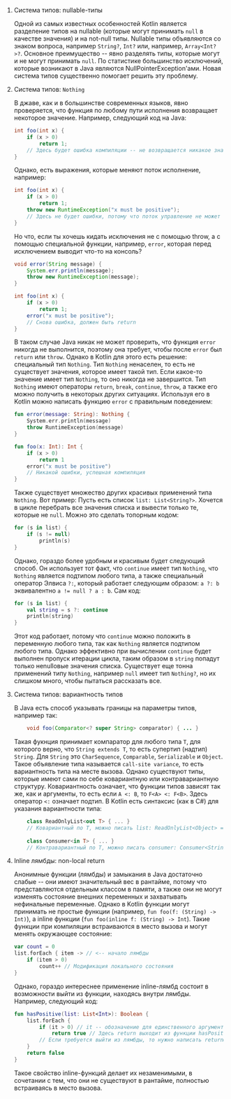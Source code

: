 1. Система типов: nullable-типы

    Одной из самых известных особенностей Kotlin является разделение типов на nullable (которые могут
    принимать `null` в качестве значения) и на not-null типы. Nullable типы объявляются со знаком вопроса,
    например `String?`, `Int?` или, например, `Array<Int?>?`. Основное преимущество -- явно разделять 
    типы, которые могут и не могут принимать `null`. По статистике большинство исключений, которые возникают
    в Java являются NullPointerException'ами. Новая система типов существенно помогает решить эту проблему.
2. Система типов: `Nothing`

    В джаве, как и в большинстве современных языков, явно проверяется, что функция по любому пути исполнения
    возвращает некоторое значение. Например, следующий код на Java:
    ```java
    int foo(int x) {
        if (x > 0)
            return 1;
        // Здесь будет ошибка компиляции -- не возвращается никакое значение
    }
    ```
    Однако, есть выражения, которые меняют поток исполнение, например:
    ```java
    int foo(int x) {
        if (x > 0)
            return 1;
        throw new RuntimeException("x must be positive");
        // Здесь не будет ошибки, потому что поток управление не может пройти через throw
    }
    ```
    Но что, если ты хочешь кидать исключения не с помощью throw, а с помощью специальной функции, например,
    `error`, которая перед исключением выводит что-то на консоль?
    ```java
    void error(String message) {
        System.err.println(message);
        throw new RuntimeException(message);
    }
    
    int foo(int x) {
        if (x > 0)
            return 1;
        error("x must be positive");
        // Снова ошибка, должен быть return
    }
    ```
    В таком случае Java никак не может проверить, что функция `error` никогда не выполнится, поэтому
    она требует, чтобы после `error` был `return` или `throw`. Однако в Kotlin для этого есть решение:
    специальный тип `Nothing`. Тип `Nothing` ненаселен, то есть не существует значения, которое имеет такой тип.
    Если какое-то значение имеет тип `Nothing`, то оно никогда не завершится. Тип `Nothing` имеют операторы
    `return`, `break`, `continue`, `throw`, а также его можно получить в некоторых других ситуациях.
    Используя его в Kotlin можно написать функцию `error` с правильным поведением:
    ```kotlin
    fun error(message: String): Nothing {
        System.err.println(message)
        throw RuntimeException(message)
    }
    
    fun foo(x: Int): Int {
        if (x > 0)
            return 1
        error("x must be positive")
        // Никакой ошибки, успешная компиляция
    }
    ```
    Также существует множество других красивых применений типа `Nothing`. Вот пример: Пусть есть список 
    `list: List<String?>`. Хочется в цикле перебрать все значения списка и вывести только те, которые не 
    `null`. Можно это сделать топорным кодом:
    ```kotlin
    for (s in list) {
        if (s != null)
            println(s)
    }
    ```
    Однако, гораздо более удобным и красивым будет следующий способ. Он использует тот факт, что `continue` имеет
    тип `Nothing`, что `Nothing` является подтипом любого типа, а также специальный оператор Элвиса `?:`, который
    работает следующим образом: `a ?: b` эквивалентно `a != null ? a : b`. Сам код:
    ```kotlin
    for (s in list) {
        val string = s ?: continue
        println(string)
    }
    ```
    Этот код работает, потому что `continue` можно положить в переменную любого типа, так как `Nothing` является
    подтипом любого типа. Однако эффективно при вычислении `continue` будет выполнен пропуск итерации цикла, таким 
    образом в `string` попадут только неnullовые значения списка. Существует еще тонна применений типу `Nothing`, 
    например `null` имеет тип `Nothing?`, но их слишком много, чтобы пытаться рассказать все.
3. Система типов: вариантность типов

    В Java есть способ указывать границы на параметры типов, например так:
    ```java
        void foo(Comparator<? super String> comparator) { ... }
    ```
    Такая фукнция принимает компаратор для любого типа `T`, для которого верно, что `String extends T`, то есть 
    супертип (надтип) `String`. Для `String` это `CharSequence`, `Comparable`, `Serializable` и `Object`. Такое 
    объявление типа называется `call-site variance`, то есть вариантность типа на месте вызова. Однако существуют 
    типы, которые имеют сами по себе ковариантную или контравариантную структуру. Ковариантность означает, что 
    функции типов зависят так же, как и аргументы, то есть если `A <: B`, то `F<A> <: F<B>`. Здесь оператор `<:` 
    означает подтип. В Kotlin есть синтаксис (как в C#) для указания вариантности типа:
    ```kotlin
        class ReadOnlyList<out T> { ... }
        // Ковариантный по T, можно писать list: ReadOnlyList<Object> = ReadOnlyList<String>()
        
        class Consumer<in T> { ... }
        // Контравариантный по T, можно писать consumer: Consumer<String> = Comsumer<Object>()
    ```
    
4. Inline лямбды: non-local return

    Анонимные функции (лямбды) и замыкания в Java достаточно слабые -- они имеют значительный вес в рантайме, 
    потому что представляются отдельным классом в памяти, а также они не могут изменять состояние внешних переменных
    и захватывать нефинальные переменные. Однако в Kotlin функции могут принимать не простые функции (например, 
    `fun foo(f: (String) -> Int)`), а inline функции (`fun foo(inline f: (String) -> Int`). Такие функции при 
    компиляции встраиваются в место вызова и могут менять окружающее состояние:
    ```kotlin
    var count = 0
    list.forEach { item -> // <-- начало лямбды
        if (item > 0)
            count++ // Модификация локального состояния
    }
    ```
    Однако, гораздо интереснее применение inline-лямбд состоит в возможности выйти из функции, находясь внутри лямбды.
    Например, следующий код:
    ```kotlin
    fun hasPositive(list: List<Int>): Boolean {
        list.forEach { 
            if (it > 0) // it -- обозначение для единственного аргумента лямбды, если не объявлено явно
                return true // Здесь return выходит из функции hasPositive, а не из лямбды
            // Если требуется выйти из лямбды, то нужно написать return@forEach
        }
        return false
    }
    ```
    Такое свойство inline-функций делает их незаменимыми, в сочетании с тем, что они не существуют в рантайме, 
    полностью встраиваясь в место вызова.
